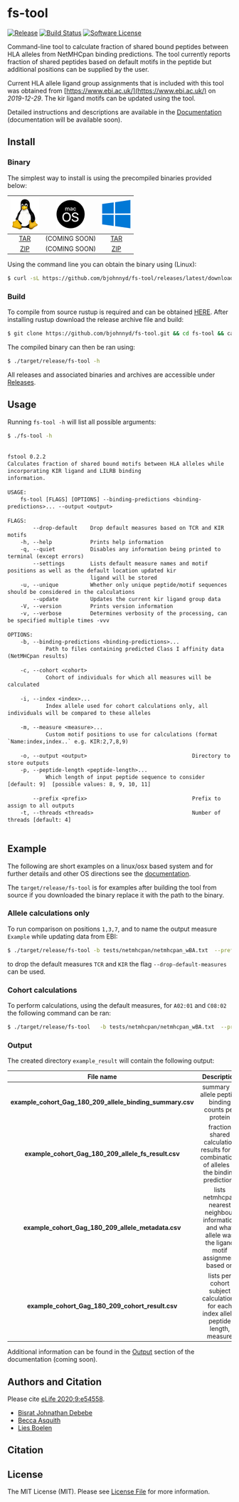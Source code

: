 # fs-tool 

[![Release][ico-version]][link-version]
[![Build Status][ico-travis]][link-travis]
[![Software License][ico-license]](LICENSE.md)

Command-line tool to calculate fraction of shared bound peptides between HLA alleles from NetMHCpan binding predictions.  The tool currently reports fraction of shared peptides based on default motifs in the peptide but additional positions can be supplied by the user.

Current HLA allele ligand group assignments that is included with this tool was obtained from [https://www.ebi.ac.uk/](https://www.ebi.ac.uk/) on *2019-12-29*.
The kir ligand motifs can be updated using the tool.

Detailed instructions and descriptions are available in the [Documentation][link-docs] (documentation will be available soon).



## Install

### Binary

The simplest way to install is using the precompiled binaries provided below:

| ![picture](static/64px-Tux.png) | ![picture](static/64px-MacOS_logo.png)  | ![picture](static/64px-Windows_logo_2012.png) |
| :-----------------------------: | :-------------------------------------: |:--------------------------------------------: |
| [TAR](https://github.com/bjohnnyd/fs-tool/releases/latest/download/x86_64-unknown-linux-gnu.tar.gz) | (COMING SOON)  | [TAR](https://github.com/bjohnnyd/fs-tool/releases/latest/download/x86_64-pc-windows-gnu.tar.gz) |
| [ZIP](https://github.com/bjohnnyd/fs-tool/releases/latest/download/x86_64-pc-windows-gnu.zip) | (COMING SOON)  | [ZIP](https://github.com/bjohnnyd/fs-tool/releases/latest/download/x86_64-pc-windows-gnu.zip) |

Using the command line you can obtain the binary using (Linux):

``` bash
$ curl -sL https://github.com/bjohnnyd/fs-tool/releases/latest/download/x86_64-unknown-linux-gnu.tar.gz | tar xvz && chmod +x fs-tool && ./fs-tool -h
```

### Build 

To compile from source rustup is required and can be obtained [HERE](https://rustup.rs/).  After installing rustup download the release archive file and build:

```bash
$ git clone https://github.com/bjohnnyd/fs-tool.git && cd fs-tool && cargo build --release --bin fs-tool
```

The compiled binary can then be ran using:

``` bash
$ ./target/release/fs-tool -h
```

All releases and associated binaries and archives are accessible under [Releases](https://github.com/bjohnnyd/fs-tool/releases).

## Usage

Running `fs-tool -h` will list all possible arguments:

``` bash
$ ./fs-tool -h
```

```

fstool 0.2.2
Calculates fraction of shared bound motifs between HLA alleles while incorporating KIR ligand and LILRB binding
information.

USAGE:
    fs-tool [FLAGS] [OPTIONS] --binding-predictions <binding-predictions>... --output <output>

FLAGS:
        --drop-default    Drop default measures based on TCR and KIR motifs
    -h, --help            Prints help information
    -q, --quiet           Disables any information being printed to terminal (except errors)
        --settings        Lists default measure names and motif positions as well as the default location updated kir
                          ligand will be stored
    -u, --unique          Whether only unique peptide/motif sequences should be considered in the calculations
        --update          Updates the current kir ligand group data
    -V, --version         Prints version information
    -v, --verbose         Determines verbosity of the processing, can be specified multiple times -vvv

OPTIONS:
    -b, --binding-predictions <binding-predictions>...
            Path to files containing predicted Class I affinity data (NetMHCpan results)

    -c, --cohort <cohort>
            Cohort of individuals for which all measures will be calculated

    -i, --index <index>...
            Index allele used for cohort calculations only, all individuals will be compared to these alleles

    -m, --measure <measure>...
            Custom motif positions to use for calculations (format `Name:index,index..` e.g. KIR:2,7,8,9)

    -o, --output <output>                                 Directory to store outputs
    -p, --peptide-length <peptide-length>...
            Which length of input peptide sequence to consider [default: 9]  [possible values: 8, 9, 10, 11]

        --prefix <prefix>                                 Prefix to assign to all outputs
    -t, --threads <threads>                               Number of threads [default: 4]


```

## Example

The following are short examples on a linux/osx based system and for further details and other OS directions see the [documentation][link-docs]. 

The `target/release/fs-tool` is for examples after building the tool from source if you downloaded the binary replace it with the path to the binary.

### Allele calculations only 

To run comparison on positions `1,3,7`, and to name the output measure `Example` while updating data from EBI:

``` bash
$ ./target/release/fs-tool -b tests/netmhcpan/netmhcpan_wBA.txt  --prefix "example_cohort_Gag_180_209" -o example_result
```


to drop the default measures `TCR` and `KIR` the flag `--drop-default-measures` can be used.

### Cohort calculations

To perform calculations, using the default measures, for `A02:01` and `C08:02` the following command can be ran:

``` bash
$ ./target/release/fs-tool   -b tests/netmhcpan/netmhcpan_wBA.txt  --prefix "example_cohort_Gag_180_209" -o example_result -i A03:01 C08:02 -c tests/example_cohort.csv
```

### Output

The created directory `example_result` will contain the following output: 

| File name | Description  | 
| :-----------------------------: | :-------------------------------------: |
| **example_cohort_Gag_180_209_allele_binding_summary.csv** |  summary of allele peptide binding counts per protein  |  |
| **example_cohort_Gag_180_209_allele_fs_result.csv** | fraction shared calculation results for all combinations of alleles in the binding predictions |  |
| **example_cohort_Gag_180_209_allele_metadata.csv** | lists netmhcpan nearest neighbour information and what allele was the ligand motif assignment based on  |  |
| **example_cohort_Gag_180_209_cohort_result.csv** |  lists per cohort subject calculations for each index allele, peptide length, measure |  |


Additional information can be found in the [Output](https://bjohnnyd.github.io/fs-tool/public/output) section of the documentation (coming soon).

## Authors and Citation

Please cite [eLife 2020;9:e54558](https://doi.org/10.7554/eLife.54558).

- [Bisrat Johnathan Debebe][link-author]
- [Becca Asquith][link-author1]
- [Lies Boelen][link-author2]

## Citation

## License

The MIT License (MIT). Please see [License File](LICENSE.md) for more information.



[ico-version]: https://img.shields.io/github/v/release/bjohnnyd/fs-tool?include_prereleases&style=flat-square
[ico-license]: https://img.shields.io/github/license/bjohnnyd/fs-tool?color=purple&style=flat-square
[ico-travis]: https://img.shields.io/travis/com/bjohnnyd/fs-tool?style=flat-square
[ico-downloads]: https://img.shields.io/packagist/dt/:vendor/fs-tool.svg?style=flat-square

[link-version]: https://github.com/bjohnnyd/fs-tool/releases/latest
[link-travis]: https://travis-ci.com/bjohnnyd/fs-tool
[link-downloads]: https://packagist.org/packages/bjohnnyd/fs-tool
[link-author]: https://github.com/bjohnnyd
[link-author1]: https://github.com/becca-asquith
[link-author2]: https://github.com/liesb

[link-docs]: https://bjohnnyd.github.io/fs-tool/public/introduction
